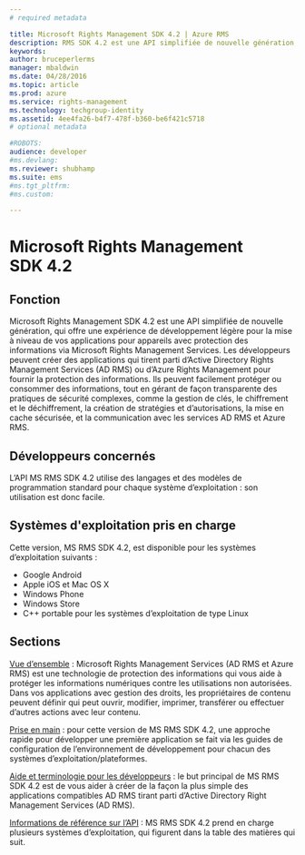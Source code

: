```yaml
---
# required metadata

title: Microsoft Rights Management SDK 4.2 | Azure RMS
description: RMS SDK 4.2 est une API simplifiée de nouvelle génération, qui offre une expérience de développement légère pour la mise à niveau de vos applications d’appareils avec protection des informations.
keywords:
author: bruceperlerms
manager: mbaldwin
ms.date: 04/28/2016
ms.topic: article
ms.prod: azure
ms.service: rights-management
ms.technology: techgroup-identity
ms.assetid: 4ee4fa26-b4f7-478f-b360-be6f421c5718
# optional metadata

#ROBOTS:
audience: developer
#ms.devlang:
ms.reviewer: shubhamp
ms.suite: ems
#ms.tgt_pltfrm:
#ms.custom:

---
```


# Microsoft Rights Management SDK 4.2

## Fonction ##

Microsoft Rights Management SDK 4.2 est une API simplifiée de nouvelle génération, qui offre une expérience de développement légère pour la mise à niveau de vos applications pour appareils avec protection des informations via Microsoft Rights Management Services. Les développeurs peuvent créer des applications qui tirent parti d’Active Directory Rights Management Services (AD RMS) ou d’Azure Rights Management pour fournir la protection des informations. Ils peuvent facilement protéger ou consommer des informations, tout en gérant de façon transparente des pratiques de sécurité complexes, comme la gestion de clés, le chiffrement et le déchiffrement, la création de stratégies et d’autorisations, la mise en cache sécurisée, et la communication avec les services AD RMS et Azure RMS.

## Développeurs concernés ##

L’API MS RMS SDK 4.2 utilise des langages et des modèles de programmation standard pour chaque système d’exploitation : son utilisation est donc facile.

## Systèmes d'exploitation pris en charge ##

Cette version, MS RMS SDK 4.2, est disponible pour les systèmes d’exploitation suivants :

- Google Android
- Apple iOS et Mac OS X
- Windows Phone
- Windows Store
- C++ portable pour les systèmes d’exploitation de type Linux

## Sections ##

[Vue d’ensemble](overview.md) : Microsoft Rights Management Services (AD RMS et Azure RMS) est une technologie de protection des informations qui vous aide à protéger les informations numériques contre les utilisations non autorisées. Dans vos applications avec gestion des droits, les propriétaires de contenu peuvent définir qui peut ouvrir, modifier, imprimer, transférer ou effectuer d’autres actions avec leur contenu.

[Prise en main](get-started.md) : pour cette version de MS RMS SDK 4.2, une approche rapide pour développer une première application se fait via les guides de configuration de l’environnement de développement pour chacun des systèmes d’exploitation/plateformes.

[Aide et terminologie pour les développeurs](core-concepts.md) : le but principal de MS RMS SDK 4.2 est de vous aider à créer de la façon la plus simple des applications compatibles AD RMS tirant parti d’Active Directory Right Management Services (AD RMS).

[Informations de référence sur l’API](api-reference-4-2.md) : MS RMS SDK 4.2 prend en charge plusieurs systèmes d’exploitation, qui figurent dans la table des matières qui suit.

 

 

 


<!--HONumber=Apr16_HO4-->


